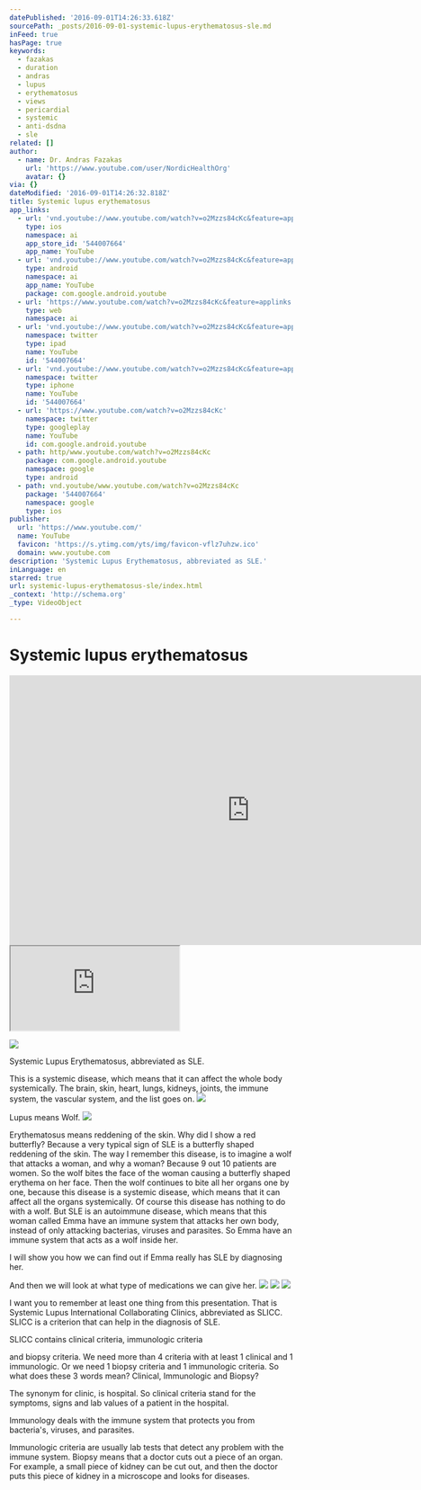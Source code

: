 ```yaml
---
datePublished: '2016-09-01T14:26:33.618Z'
sourcePath: _posts/2016-09-01-systemic-lupus-erythematosus-sle.md
inFeed: true
hasPage: true
keywords:
  - fazakas
  - duration
  - andras
  - lupus
  - erythematosus
  - views
  - pericardial
  - systemic
  - anti-dsdna
  - sle
related: []
author:
  - name: Dr. Andras Fazakas
    url: 'https://www.youtube.com/user/NordicHealthOrg'
    avatar: {}
via: {}
dateModified: '2016-09-01T14:26:32.818Z'
title: Systemic lupus erythematosus
app_links:
  - url: 'vnd.youtube://www.youtube.com/watch?v=o2Mzzs84cKc&feature=applinks'
    type: ios
    namespace: ai
    app_store_id: '544007664'
    app_name: YouTube
  - url: 'vnd.youtube://www.youtube.com/watch?v=o2Mzzs84cKc&feature=applinks'
    type: android
    namespace: ai
    app_name: YouTube
    package: com.google.android.youtube
  - url: 'https://www.youtube.com/watch?v=o2Mzzs84cKc&feature=applinks'
    type: web
    namespace: ai
  - url: 'vnd.youtube://www.youtube.com/watch?v=o2Mzzs84cKc&feature=applinks'
    namespace: twitter
    type: ipad
    name: YouTube
    id: '544007664'
  - url: 'vnd.youtube://www.youtube.com/watch?v=o2Mzzs84cKc&feature=applinks'
    namespace: twitter
    type: iphone
    name: YouTube
    id: '544007664'
  - url: 'https://www.youtube.com/watch?v=o2Mzzs84cKc'
    namespace: twitter
    type: googleplay
    name: YouTube
    id: com.google.android.youtube
  - path: http/www.youtube.com/watch?v=o2Mzzs84cKc
    package: com.google.android.youtube
    namespace: google
    type: android
  - path: vnd.youtube/www.youtube.com/watch?v=o2Mzzs84cKc
    package: '544007664'
    namespace: google
    type: ios
publisher:
  url: 'https://www.youtube.com/'
  name: YouTube
  favicon: 'https://s.ytimg.com/yts/img/favicon-vflz7uhzw.ico'
  domain: www.youtube.com
description: 'Systemic Lupus Erythematosus, abbreviated as SLE.'
inLanguage: en
starred: true
url: systemic-lupus-erythematosus-sle/index.html
_context: 'http://schema.org'
_type: VideoObject

---
```

# Systemic lupus erythematosus

<iframe src="https://cdn.embedly.com/widgets/media.html?src=https%3A%2F%2Fwww.youtube.com%2Fembed%2Fo2Mzzs84cKc%3Ffeature%3Doembed&amp;url=http%3A%2F%2Fwww.youtube.com%2Fwatch%3Fv%3Do2Mzzs84cKc&amp;image=https%3A%2F%2Fi.ytimg.com%2Fvi%2Fo2Mzzs84cKc%2Fhqdefault.jpg&amp;key=b7d04c9b404c499eba89ee7072e1c4f7&amp;type=text%2Fhtml&amp;schema=youtube" width="854" height="480" scrolling="no" frameborder="0" allowfullscreen="" style=""></iframe>

<iframe src="https://the-grid.github.io/ed-userhtml/?g=eJwDAAAAAAE" style=""></iframe>

![](https://the-grid-user-content.s3-us-west-2.amazonaws.com/540c03f6-b35b-4d35-b01b-16ff159898c7.jpg)

Systemic Lupus Erythematosus, abbreviated as SLE.

This is a systemic disease, which means that it can affect the whole body systemically. The brain, skin, heart, lungs, kidneys, joints, the immune system, the vascular system, and the list goes on.
![](https://the-grid-user-content.s3-us-west-2.amazonaws.com/149be10b-aa76-4cf6-9057-733b3e24875d.jpg)

Lupus means Wolf.
![](https://the-grid-user-content.s3-us-west-2.amazonaws.com/1fb2532e-e02b-4f46-acd8-c7cabb03fb53.png)

Erythematosus means reddening of the skin. Why did I show a red butterfly? Because a very typical sign of SLE is a butterfly shaped reddening of the skin. The way I remember this disease, is to imagine a wolf that attacks a woman, and why a woman? Because 9 out 10 patients are women. So the wolf bites the face of the woman causing a butterfly shaped erythema on her face. Then the wolf continues to bite all her organs one by one, because this disease is a systemic disease, which means that it can affect all the organs systemically. Of course this disease has nothing to do with a wolf. But SLE is an autoimmune disease, which means that this woman called Emma have an immune system that attacks her own body, instead of only attacking bacterias, viruses and parasites. So Emma have an immune system that acts as a wolf inside her.

I will show you how we can find out if Emma really has SLE by diagnosing her.

And then we will look at what type of medications we can give her.
![](https://the-grid-user-content.s3-us-west-2.amazonaws.com/5512b71b-4563-4a7c-9992-789e9500ed7a.png)
![](https://the-grid-user-content.s3-us-west-2.amazonaws.com/82b6ee6f-9464-4fc3-ad37-0b0122b1f28e.jpg)
![](https://the-grid-user-content.s3-us-west-2.amazonaws.com/87bd477a-a68f-4489-afef-4f42a85bb37b.jpg)

I want you to remember at least one thing from this presentation. That is Systemic Lupus International Collaborating Clinics, abbreviated as SLICC. SLICC is a criterion that can help in the diagnosis of SLE.

SLICC contains clinical criteria, immunologic criteria

and biopsy criteria. We need more than 4 criteria with at least 1 clinical and 1 immunologic. Or we need 1 biopsy criteria and 1 immunologic criteria. So what does these 3 words mean? Clinical, Immunologic and Biopsy?

The synonym for clinic, is hospital. So clinical criteria stand for the symptoms, signs and lab values of a patient in the hospital.

Immunology deals with the immune system that protects you from bacteria's, viruses, and parasites.

Immunologic criteria are usually lab tests that detect any problem with the immune system. Biopsy means that a doctor cuts out a piece of an organ. For example, a small piece of kidney can be cut out, and then the doctor puts this piece of kidney in a microscope and looks for diseases.
